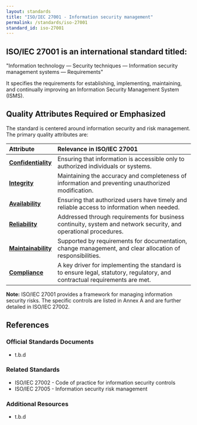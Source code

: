 ```yaml
---
layout: standards
title: "ISO/IEC 27001 - Information security management"
permalink: /standards/iso-27001
standard_id: iso-27001
---
```


## ISO/IEC 27001 is an international standard titled:

"Information technology — Security techniques — Information security management systems — Requirements"

It specifies the requirements for establishing, implementing, maintaining, and continually improving an Information Security Management System (ISMS).

## Quality Attributes Required or Emphasized

The standard is centered around information security and risk management. The primary quality attributes are:

| Attribute | Relevance in ISO/IEC 27001 |
|:--- |:--- |
| **[Confidentiality](qualities/confidentiality)** | Ensuring that information is accessible only to authorized individuals or systems. |
| **[Integrity](qualities/integrity)** | Maintaining the accuracy and completeness of information and preventing unauthorized modification. |
| **[Availability](qualities/availability)** | Ensuring that authorized users have timely and reliable access to information when needed. |
| **[Reliability](qualities/reliability)** | Addressed through requirements for business continuity, system and network security, and operational procedures. |
| **[Maintainability](qualities/maintainability)** | Supported by requirements for documentation, change management, and clear allocation of responsibilities. |
| **[Compliance](qualities/compliance)** | A key driver for implementing the standard is to ensure legal, statutory, regulatory, and contractual requirements are met. |


**Note:** ISO/IEC 27001 provides a framework for managing information security risks. 
The specific controls are listed in Annex A and are further detailed in ISO/IEC 27002.

## References

### Official Standards Documents
- t.b.d

### Related Standards
- ISO/IEC 27002 - Code of practice for information security controls
- ISO/IEC 27005 - Information security risk management

### Additional Resources
- t.b.d
